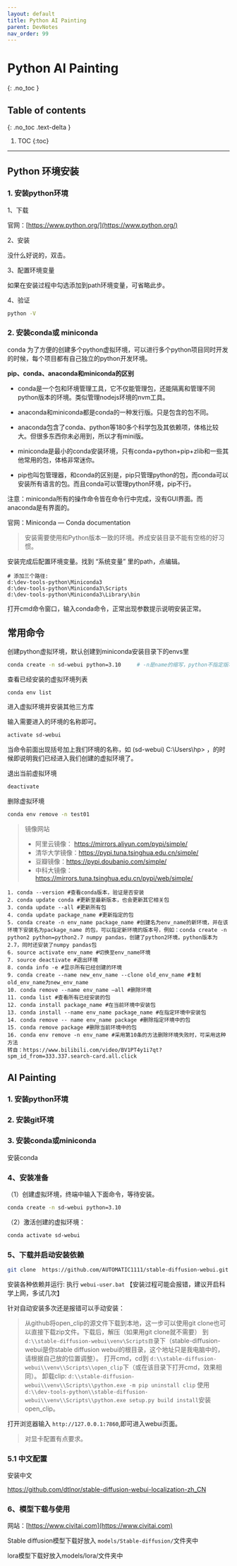 ```yaml
---
layout: default
title: Python AI Painting
parent: DevNotes
nav_order: 99
---
```



# Python AI Painting
{: .no_toc }

## Table of contents
{: .no_toc .text-delta }

1. TOC
{:toc}

---

## Python 环境安装


### 1. 安装python环境

1、下载

官网：[https://www.python.org/](https://www.python.org/)

2、安装

没什么好说的，双击。

3、配置环境变量

如果在安装过程中勾选添加到path环境变量，可省略此步。

4、验证

```bash
python -V
```

### 2. 安装conda或 miniconda 

conda 为了方便的创建多个python虚拟环境，可以进行多个python项目同时开发的时候，每个项目都有自己独立的python开发环境。

**pip、conda、anaconda和miniconda的区别**

- conda是一个包和环境管理工具，它不仅能管理包，还能隔离和管理不同python版本的环境。类似管理nodejs环境的nvm工具。

- anaconda和miniconda都是conda的一种发行版。只是包含的包不同。

- anaconda包含了conda、python等180多个科学包及其依赖项，体格比较大。但很多东西你未必用到，所以才有mini版。

- miniconda是最小的conda安装环境，只有conda+python+pip+zlib和一些其他常用的包，体格非常迷你。

- pip也叫包管理器，和conda的区别是，pip只管理python的包，而conda可以安装所有语言的包。而且conda可以管理python环境，pip不行。

注意：miniconda所有的操作命令皆在命令行中完成，没有GUI界面。而anaconda是有界面的。

官网：Miniconda — Conda documentation

>安装需要使用和Python版本一致的环境。养成安装目录不能有空格的好习惯。

安装完成后配置环境变量。找到 “系统变量” 里的path，点编辑。

```
# 添加三个路径:
d:\dev-tools-python\Miniconda3 
d:\dev-tools-python\Miniconda3\Scripts
d:\dev-tools-python\Miniconda3\Library\bin 
```

打开cmd命令窗口，输入conda命令，正常出现参数提示说明安装正常。

## 常用命令

创建python虚拟环境，默认创建到miniconda安装目录下的envs里

```bash
conda create -n sd-webui python=3.10     # -n是name的缩写，python不指定版本就默认最新版
```

查看已经安装的虚拟环境列表

```bash
conda env list
```


进入虚拟环境并安装其他三方库

输入需要进入的环境的名称即可。

```bash
activate sd-webui 
```


当命令前面出现括号加上我们环境的名称，如 (sd-webui) C:\Users\hp> ，的时候即说明我们已经进入我们创建的虚拟环境了。

退出当前虚拟环境

```bash
deactivate
```

删除虚拟环境

```bash
conda env remove -n test01
```

>镜像网站
> - 阿里云镜像： https://mirrors.aliyun.com/pypi/simple/
> - 清华大学镜像：https://pypi.tuna.tsinghua.edu.cn/simple/
> - 豆瓣镜像：https://pypi.doubanio.com/simple/
> - 中科大镜像：https://mirrors.tuna.tsinghua.edu.cn/pypi/web/simple/


```
1. conda --version #查看conda版本，验证是否安装
2. conda update conda #更新至最新版本，也会更新其它相关包
3. conda update --all #更新所有包
4. conda update package_name #更新指定的包
5. conda create -n env_name package_name #创建名为env_name的新环境，并在该环境下安装名为package_name 的包，可以指定新环境的版本号，例如：conda create -n python2 python=python2.7 numpy pandas，创建了python2环境，python版本为2.7，同时还安装了numpy pandas包
6. source activate env_name #切换至env_name环境
7. source deactivate #退出环境
8. conda info -e #显示所有已经创建的环境
9. conda create --name new_env_name --clone old_env_name #复制old_env_name为new_env_name
10. conda remove --name env_name –all #删除环境
11. conda list #查看所有已经安装的包
12. conda install package_name #在当前环境中安装包
13. conda install --name env_name package_name #在指定环境中安装包
14. conda remove -- name env_name package #删除指定环境中的包
15. conda remove package #删除当前环境中的包
16. conda env remove -n env_name #采用第10条的方法删除环境失败时，可采用这种方法
转自：https://www.bilibili.com/video/BV1PT4y1i7qt?spm_id_from=333.337.search-card.all.click
```


## AI Painting

### 1. 安装python环境

### 2. 安装git环境

### 3. 安装conda或miniconda 

安装conda

### 4、安装准备

（1）创建虚拟环境，终端中输入下面命令，等待安装。

```bash
conda create -n sd-webui python=3.10
```


（2）激活创建的虚拟环境：

```bash
conda activate sd-webui
```

### 5、下载并启动安装依赖

```bash
git clone  https://github.com/AUTOMATIC1111/stable-diffusion-webui.git
```

安装各种依赖并运行: 执行 `webui-user.bat`
【安装过程可能会报错，建议开启科学上网，多试几次】

针对自动安装多次还是报错可以手动安装：

>从github将open_clip的源文件下载到本地，这一步可以使用git clone也可以直接下载zip文件。下载后，解压（如果用git clone就不需要）
>到`d:\\stable-diffusion-webui\venv\Scripts目`录下（stable-diffusion-webui是你stable diffusion webui的根目录，这个地址只是我电脑中的，请根据自己放的位置调整）。
打开cmd，cd到 `d:\\stable-diffusion-webui\\venv\\Scripts\\open_clip`下（或在该目录下打开cmd，效果相同）。
卸载clip: `d:\\stable-diffusion-webui\\venv\\Scripts\\python.exe -m pip uninstall clip`
使用 `d:\\dev-tools-python\\stable-diffusion-webui\\venv\\Scripts\\python.exe setup.py build install`安装open_clip。



打开浏览器输入 `http://127.0.0.1:7860`,即可进入webui页面。

> 对显卡配置有点要求。


### 5.1 中文配置

安装中文
 
https://github.com/dtlnor/stable-diffusion-webui-localization-zh_CN
 
 

### 6、模型下载与使用

网站：[https://www.civitai.com](https://www.civitai.com)

Stable diffusion模型下载好放入 `models/Stable-diffusion/`文件夹中

lora模型下载好放入models/lora/文件夹中